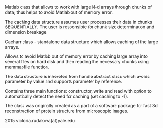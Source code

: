 Matlab class that allows to work with large N-d arrays through chunks of data; thus helps to avoid Matlab out of memory error.

The caching data structure assumes user processes their data in chunks SEQUENTIALLY.
The user is responsible for chunk size determination and dimension breakage.

Cacharr class - standalone data structure which allows caching of the large arrays.

Allows to avoid Matlab out of memory error by caching large array into several files on hard disk and then reading the necessary chunks using memmapfile function.

The data structure is inhereted from handle abstract class which avoids parameter by value and supports parameter by reference.

Contains three main functions: constructor, write and read with option to automatically detect the need for caching (set caching to -1).

The class was originally created as a part of a software package for fast 3d reconstruction of protein structure from microscopic images.

2015 victoria.rudakova(at)yale.edu
